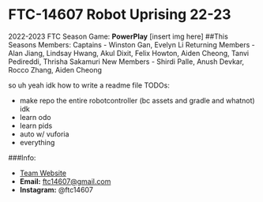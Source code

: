 # FTC-14607 Robot Uprising 22-23
2022-2023 FTC Season Game: **PowerPlay**
[insert img here]
##This Seasons Members: 
    Captains - Winston Gan, Evelyn Li
    Returning Members - Alan Jiang, Lindsay Hwang, Akul Dixit, Felix Howton, Aiden Cheong, Tanvi Pedireddi, Thrisha Sakamuri
    New Members - Shirdi Palle, Anush Devkar, Rocco Zhang, Aiden Cheong

so uh yeah idk how to write a readme file
TODOs:
 - make repo the entire robotcontroller (bc assets and gradle and whatnot) idk
 - learn odo
 - learn pids
 - auto w/ vuforia
 - everything

###Info:
 - [Team Website](https://www.robotuprising.org)
 - **Email:** ftc14607@gmail.com
 - **Instagram:** @ftc14607
